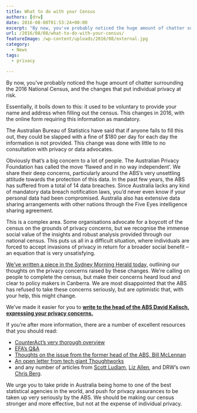 ```yaml
---
title: What to do with your Census
authors: [drw]
date: 2016-08-08T01:53:24+00:00
excerpt: "By now, you've probably noticed the huge amount of chatter surrounding the 2016 National Census, and the changes that put individual privacy at risk. But does this warrant a full boycott?"
url: /2016/08/08/what-to-do-with-your-census/
featureImage: /wp-content/uploads/2016/08/external.jpg
category:
  - News
tags:
  - privacy

---
```

By now, you&#8217;ve probably noticed the huge amount of chatter surrounding the 2016 National Census, and the changes that put individual privacy at risk.

Essentially, it boils down to this: it used to be voluntary to provide your name and address when filling out the census. This changes in 2016, with the online form requiring this information as mandatory.

The Australian Bureau of Statistics have said that if anyone fails to fill this out, they could be slapped with a fine of $180 per day for each day the information is not provided. This change was done with little to no consultation with privacy or data advocates.

Obviously that&#8217;s a big concern to a lot of people. The Australian Privacy Foundation has called the move &#8216;flawed and in no way independent&#8217;. We share their deep concerns, particularly around the ABS&#8217;s very unsettling attitude towards the protection of this data. In the past few years, the ABS has suffered from a total of 14 data breaches. Since Australia lacks any kind of mandatory data breach notification laws, you&#8217;d never even know if your personal data had been compromised. Australia also has extensive data sharing arrangements with other nations through the Five Eyes intelligence sharing agreement.

This is a complex area. Some organisations advocate for a boycott of the census on the grounds of privacy concerns, but we recognise the immense social value of the insights and robust analysis provided through our national census. This puts us all in a difficult situation, where individuals are forced to accept invasions of privacy in return for a broader social benefit &#8211; an equation that is very unsatisfying.

[We&#8217;ve written a piece in the Sydney Morning Herald today,][1] outlining our thoughts on the privacy concerns raised by these changes. We&#8217;re calling on people to complete the census, but make their concerns heard loud and clear to policy makers in Canberra. We are most disappointed that the ABS has refused to take these concerns seriously, but are optimistic that, with your help, this might change.

We&#8217;ve made it easier for you to [**write to the head of the ABS David Kalisch, expressing your privacy concerns.**][2]

If you&#8217;re after more information, there are a number of excellent resources that you should read:

  * [CounterAct&#8217;s very thorough overview][3]
  * [EFA&#8217;s Q&A][4]
  * [Thoughts on the issue from the former head of the ABS, Bill McLennan][5]
  * [An open letter from tech giant Thoughtworks][6]
  * and any number of articles from [Scott Ludlam][7], [Liz Allen][8], and DRW&#8217;s own [Chris Berg][9].

We urge you to take pride in Australia being home to one of the best statistical agencies in the world, and push for privacy assurances to be taken up very seriously by the ABS. We should be making our census stronger and more effective, but not at the expense of individual privacy.

 [1]: http://digitalrightswatch.us12.list-manage.com/track/click?u=44613b511a49dd01d99e07112&id=bb2cbb8a6c&e=d3a739dc69
 [2]: http://digitalrightswatch.us12.list-manage.com/track/click?u=44613b511a49dd01d99e07112&id=ee2e8df2fe&e=d3a739dc69
 [3]: http://digitalrightswatch.us12.list-manage.com/track/click?u=44613b511a49dd01d99e07112&id=808b1537db&e=d3a739dc69
 [4]: http://digitalrightswatch.us12.list-manage.com/track/click?u=44613b511a49dd01d99e07112&id=18b4bac935&e=d3a739dc69
 [5]: http://digitalrightswatch.us12.list-manage2.com/track/click?u=44613b511a49dd01d99e07112&id=849a68a38d&e=d3a739dc69
 [6]: http://digitalrightswatch.us12.list-manage.com/track/click?u=44613b511a49dd01d99e07112&id=a1f7fba782&e=d3a739dc69
 [7]: http://digitalrightswatch.us12.list-manage.com/track/click?u=44613b511a49dd01d99e07112&id=2123998319&e=d3a739dc69
 [8]: http://digitalrightswatch.us12.list-manage1.com/track/click?u=44613b511a49dd01d99e07112&id=72997d7e2e&e=d3a739dc69
 [9]: http://digitalrightswatch.us12.list-manage.com/track/click?u=44613b511a49dd01d99e07112&id=0ad0e02b8e&e=d3a739dc69
